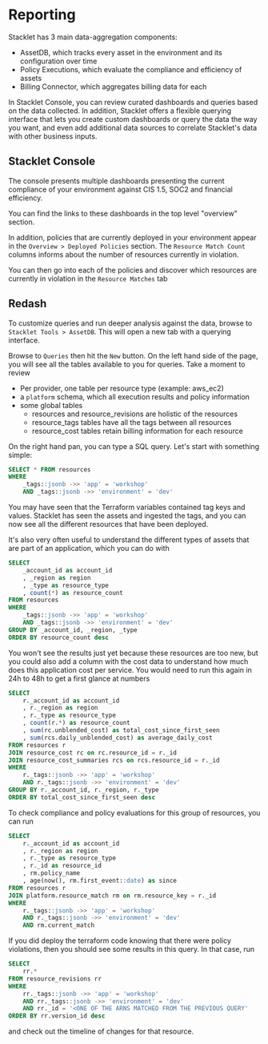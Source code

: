 # Reporting

Stacklet has 3 main data-aggregation components: 

* AssetDB, which tracks every asset in the environment and its configuration over time
* Policy Executions, which evaluate the compliance and efficiency of assets
* Billing Connector, which aggregates billing data for each 

In Stacklet Console, you can review curated dashboards and queries based on the data collected. 
In addition, Stacklet offers a flexible querying interface that lets you create custom dashboards or query the data the way you want, and even add additional data sources to correlate Stacklet's data with other business inputs. 

## Stacklet Console

The console presents multiple dashboards presenting the current compliance of your environment against CIS 1.5, SOC2 and financial efficiency. 

You can find the links to these dashboards in the top level "overview" section. 

In addition, policies that are currently deployed in your environment appear in the `Overview > Deployed Policies` section. The `Resource Match Count` columns informs about the number of resources currently in violation.

You can then go into each of the policies and discover which resources are currently in violation in the `Resource Matches` tab

## Redash

To customize queries and run deeper analysis against the data, browse to `Stacklet Tools > AssetDB`. This will open a new tab with a querying interface. 

Browse to `Queries` then hit the `New` button. On the left hand side of the page, you will see all the tables available to you for queries. Take a moment to review

* Per provider, one table per resource type (example: aws_ec2)
* a `platform` schema, which all execution results and policy information
* some global tables
  * resources and resource_revisions are holistic of the resources
  * resource_tags tables have all the tags between all resources
  * resource_cost tables retain billing information for each resource

On the right hand pan, you can type a SQL query. Let's start with something simple: 

```sql
SELECT * FROM resources
WHERE 
    _tags::jsonb ->> 'app' = 'workshop'
    AND _tags::jsonb ->> 'environment' = 'dev'
```

You may have seen that the Terraform variables contained tag keys and values. Stacklet has seen the assets and ingested the tags, and you can now see all the different resources that have been deployed. 

It's also very often useful to understand the different types of assets that are part of an application, which you can do with 

```sql
SELECT 
    _account_id as account_id
    , _region as region
    , _type as resource_type
    , count(*) as resource_count
FROM resources
WHERE 
    _tags::jsonb ->> 'app' = 'workshop'
    AND _tags::jsonb ->> 'environment' = 'dev'
GROUP BY _account_id, _region, _type
ORDER BY resource_count desc
```

You won't see the results just yet because these resources are too new, but you could also add a column with the cost data to understand how much does this application cost per service. You would need to run this again in 24h to 48h to get a first glance at numbers

```sql
SELECT 
    r._account_id as account_id
    , r._region as region
    , r._type as resource_type
    , count(r.*) as resource_count
    , sum(rc.unblended_cost) as total_cost_since_first_seen
    , sum(rcs.daily_unblended_cost) as average_daily_cost
FROM resources r
JOIN resource_cost rc on rc.resource_id = r._id
JOIN resource_cost_summaries rcs on rcs.resource_id = r._id
WHERE 
    r._tags::jsonb ->> 'app' = 'workshop'
    AND r._tags::jsonb ->> 'environment' = 'dev'
GROUP BY r._account_id, r._region, r._type
ORDER BY total_cost_since_first_seen desc
```

To check compliance and policy evaluations for this group of resources, you can run

```sql
SELECT 
    r._account_id as account_id
    , r._region as region
    , r._type as resource_type
    , r._id as resource_id
    , rm.policy_name
    , age(now(), rm.first_event::date) as since
FROM resources r
JOIN platform.resource_match rm on rm.resource_key = r._id
WHERE 
    r._tags::jsonb ->> 'app' = 'workshop'
    AND r._tags::jsonb ->> 'environment' = 'dev'
    AND rm.current_match
```

If you did deploy the terraform code knowing that there were policy violations, then you should see some results in this query. In that case, run 

```sql
SELECT 
    rr.*
FROM resource_revisions rr
WHERE 
    rr._tags::jsonb ->> 'app' = 'workshop'
    AND rr._tags::jsonb ->> 'environment' = 'dev'
    AND rr._id = '<ONE OF THE ARNS MATCHED FROM THE PREVIOUS QUERY'
ORDER BY rr.version_id desc
```

and check out the timeline of changes for that resource. 

